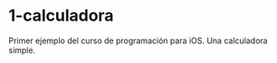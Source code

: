 1-calculadora
=============

Primer ejemplo del curso de programación para iOS. Una calculadora simple.